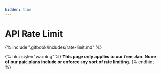 ```yaml
---
hidden: true
---
```


# API Rate Limit

{% include ".gitbook/includes/rate-limit.md" %}

{% hint style="warning" %}
**This page only applies to our free plan. None of our paid plans include or enforce any sort of rate limiting.**
{% endhint %}

